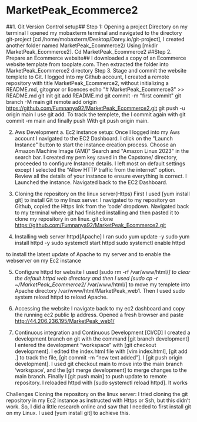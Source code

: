 # MarketPeak_Ecommerce2


##1.	Git Version Control setup##
Step 1: Opening a project Directory on my terminal
I opened my mobaxterm terminal and navigated to the directory git-project [cd /home/mobaxterm/Desktop/Darey.io/git-project], I created another folder named MarketPeak_Ecommerce2/
Using [mkdir MarketPeak_Ecommerce2]. 
Cd MarketPeak_Ecommerce2
##Step 2. Prepare an Ecommerce website##
I downloaded a copy of an Ecommerce website template from tooplate.com. Then extracted the folder into MarketPeak_Ecommerce2 directory 
Step 3. Stage and commit the website templete to Git. 
I logged into my Github account, I created a remote repository with title MarketPeak_Ecommerce2, without initializing a README.md, gitognor or licences
echo "# MarketPeak_Ecommerce3" >> README.md
git init
git add README.md
git commit -m "first commit"
git branch -M main
git remote add origin https://github.com/Fumnanya92/MarketPeak_Ecommerce2.git
git push -u origin main
I use git add. To track the templete, the I commit again with git commit -m main and finally push 
With git push origin main.

2.	Aws Development 
a.	Ec2 instance setup:
Once I logged into my Aws account I navigated to the EC2 Dashboard.  I click on the "Launch Instance" button to start the instance creation process. Choose an Amazon Machine Image (AMI)" Search and "Amazon Linux 2023" in the search bar. 
I created my pem key saved in the Capstone/ directory, proceeded to configure Instance details. I left most on default settings except I selected the “Allow HTTP traffic from the internet” option. 
Review all the details of your instance to ensure everything is correct. I Launched the instance. Navigated back to the EC2 Dashboard.

3.	Cloning the repository on the linux server(Https)
First I used [yum install git] to install Git to my linux server. 
I navigated to my repository on Github, copied the Https link from the ‘code’ dropdown.
Navigated back to my terminal where git had finished installing and then pasted it to clone  my repository in on linux.
git clone  https://github.com/Fumnanya92/MarketPeak_Ecommerce2.git

4.	Installing web server httpd[Apache]
I ran 
sudo yum update -y
sudo yum install httpd -y
sudo systemctl start httpd
sudo systemctl enable httpd

to install the latest update of Apache to my server and to enable the webserver on my Ec2 instance

5.	Configure httpd for website
I used [sudo rm -rf /var/www/html/*] to clear the default httpd web directory and then I used [sudo cp -r ~/MarketPeak_Ecommerce2/* /var/www/html/] to move my templete into Apache directory /var/www/html/MarketPeak_web1. Then I used sudo system reload httpd to reload Apache.

6.	Accessing the website 
I navigate back to my ec2 dashboard and copy the running ec2 public Ip address. Opened a fresh browser and paste http://44.206.236.195/MarketPeak_web1/

7.	Continuous integration and Continuous Development [CI/CD] 
I created a development branch on git with the command [git branch development]
I entered the development “workspace” with [git checkout development]. 
I edited the index.html file with [vim index.html], [git add .] to track the file, [git commit -m “new text added”]. I [git push origin development].
I used git checkout main to move into the main branch ‘workspace’, and the [git merge development] to merge changes to  the main branch. Finally I [git push main] to push update to remote repository. 
I reloaded httpd with [sudo systemctl reload httpd]. It works

Challenges
Cloning the repository on the linux server: I tried cloning the git repository in my Ec2 instance as instructed with Https or Ssh, but this didn’t work. So, I did a little research online and saw that I needed to first install git on my Linux. I used [yum install git] to achieve this.






